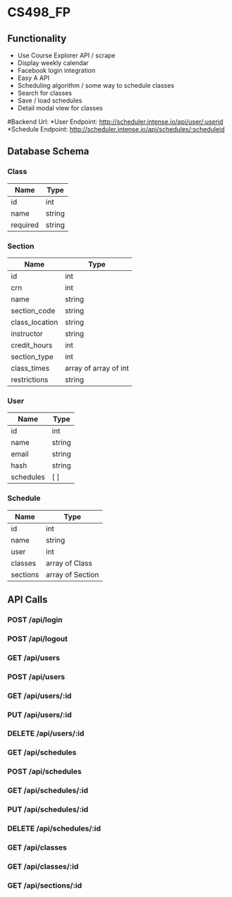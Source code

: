 # CS498_FP

## Functionality
* Use Course Explorer API / scrape
* Display weekly calendar
* Facebook login integration
* Easy A API
* Scheduling algorithm / some way to schedule classes
* Search for classes
* Save / load schedules
* Detail modal view for classes

#Backend Url: 
*User Endpoint: http://scheduler.intense.io/api/user/:userid
*Schedule Endpoint: http://scheduler.intense.io/api/schedules/:scheduleid


## Database Schema

### Class
|Name|Type|
|---|---|
|id|int|
|name|string|
|required|string|

### Section
|Name|Type|
|---|---|
|id|int|
|crn|int|
|name|string|
|section_code|string|
|class_location|string|
|instructor|string|
|credit_hours|int|
|section_type|int|
|class_times|array of array of int|
|restrictions|string|

### User
|Name|Type|
|---|---|
|id|int|
|name|string|
|email|string|
|hash|string|
|schedules|[ ]|

### Schedule
|Name|Type|
|---|---|
|id|int|
|name|string|
|user|int|
|classes|array of Class|
|sections|array of Section|

## API Calls

### POST /api/login

### POST /api/logout

### GET /api/users

### POST /api/users

### GET /api/users/:id

### PUT /api/users/:id

### DELETE /api/users/:id

### GET /api/schedules

### POST /api/schedules

### GET /api/schedules/:id

### PUT /api/schedules/:id

### DELETE /api/schedules/:id

### GET /api/classes

### GET /api/classes/:id

### GET /api/sections/:id
